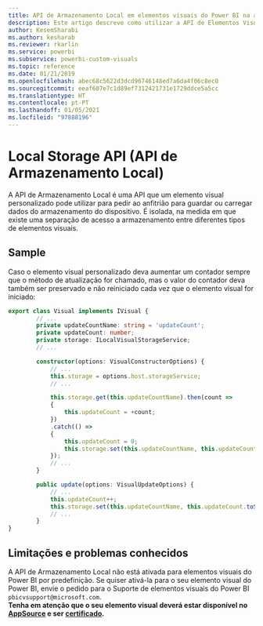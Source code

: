 ```yaml
---
title: API de Armazenamento Local em elementos visuais do Power BI na análise incorporada do Power BI para melhores informações de BI incorporadas
description: Este artigo descreve como utilizar a API de Elementos Visuais do Power BI para obter acesso a armazenamento local do browser. Permita melhores informações de BI incorporadas com a análise incorporada do Power BI.
author: KesemSharabi
ms.author: kesharab
ms.reviewer: rkarlin
ms.service: powerbi
ms.subservice: powerbi-custom-visuals
ms.topic: reference
ms.date: 01/21/2019
ms.openlocfilehash: abec68c5622d3dcd96746148ed7a6da4f06c8ec0
ms.sourcegitcommit: eeaf607e7c1d89ef7312421731e1729ddce5a5cc
ms.translationtype: HT
ms.contentlocale: pt-PT
ms.lasthandoff: 01/05/2021
ms.locfileid: "97888196"
---
```

# <a name="local-storage-api"></a>Local Storage API (API de Armazenamento Local)

A API de Armazenamento Local é uma API que um elemento visual personalizado pode utilizar para pedir ao anfitrião para guardar ou carregar dados do armazenamento do dispositivo. É isolada, na medida em que existe uma separação de acesso a armazenamento entre diferentes tipos de elementos visuais.

## <a name="sample"></a>Sample

Caso o elemento visual personalizado deva aumentar um contador sempre que o método de atualização for chamado, mas o valor do contador deva também ser preservado e não reiniciado cada vez que o elemento visual for iniciado:

```typescript
export class Visual implements IVisual {
        // ...
        private updateCountName: string = 'updateCount';
        private updateCount: number;
        private storage: ILocalVisualStorageService;
        // ...

        constructor(options: VisualConstructorOptions) {
            // ...
            this.storage = options.host.storageService;
            // ...

            this.storage.get(this.updateCountName).then(count =>
            {
                this.updateCount = +count;
            })
            .catch(() =>
            {
                this.updateCount = 0;
                this.storage.set(this.updateCountName, this.updateCount.toString());
            });
            // ...
        }

        public update(options: VisualUpdateOptions) {
            // ...
            this.updateCount++;
            this.storage.set(this.updateCountName, this.updateCount.toString());
            // ...
        }
}
```

## <a name="known-limitations-and-issues"></a>Limitações e problemas conhecidos

A API de Armazenamento Local não está ativada para elementos visuais do Power BI por predefinição. Se quiser ativá-la para o seu elemento visual do Power BI, envie o pedido para o Suporte de elementos visuais do Power BI `pbicvsupport@microsoft.com`.  
**Tenha em atenção que o seu elemento visual deverá estar disponível no [AppSource](https://appsource.microsoft.com/en-us/marketplace/apps?product=power-bi-visuals) e ser [certificado](https://powerbi.microsoft.com/en-us/documentation/powerbi-custom-visuals-certified/).**
